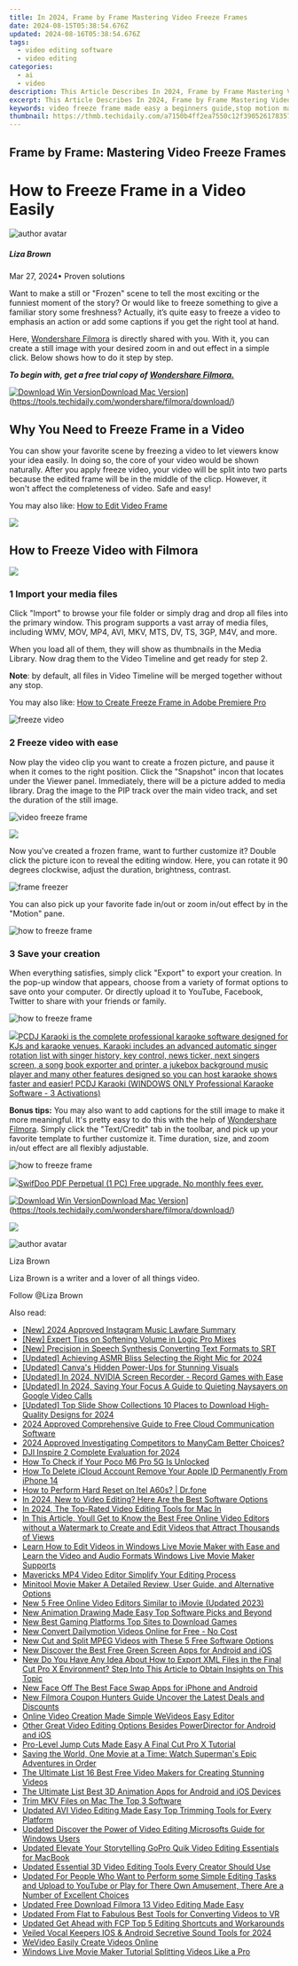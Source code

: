 ```yaml
---
title: In 2024, Frame by Frame Mastering Video Freeze Frames
date: 2024-08-15T05:38:54.676Z
updated: 2024-08-16T05:38:54.676Z
tags: 
  - video editing software
  - video editing
categories: 
  - ai
  - video
description: This Article Describes In 2024, Frame by Frame Mastering Video Freeze Frames
excerpt: This Article Describes In 2024, Frame by Frame Mastering Video Freeze Frames
keywords: video freeze frame made easy a beginners guide,stop motion mastery a beginners guide to freeze frames,easy video editing how to freeze frames like a pro in minutes,mastering time in fcpx freeze frames slow mo and more,freeze rewind repeat mastering the art of frozen frames in video editing,frame by frame mastering video freeze frames,time stopping tips mastering freeze frames in your videos
thumbnail: https://thmb.techidaily.com/a7150b4ff2ea7550c12f390526178357d28d5879ccd1eca0b9ed1b9c559e12d9.jpg
---
```


## Frame by Frame: Mastering Video Freeze Frames

# How to Freeze Frame in a Video Easily

![author avatar](https://lh5.googleusercontent.com/-AIMmjowaFs4/AAAAAAAAAAI/AAAAAAAAABc/Y5UmwDaI7HU/s250-c-k/photo.jpg)

##### Liza Brown

 Mar 27, 2024• Proven solutions

Want to make a still or "Frozen" scene to tell the most exciting or the funniest moment of the story? Or would like to freeze something to give a familiar story some freshness? Actually, it’s quite easy to freeze a video to emphasis an action or add some captions if you get the right tool at hand.

Here, [Wondershare Filmora](https://tools.techidaily.com/wondershare/filmora/download/) is directly shared with you. With it, you can create a still image with your desired zoom in and out effect in a simple click. Below shows how to do it step by step.

**_To begin with, get a free trial copy of [Wondershare Filmora.](https://tools.techidaily.com/wondershare/filmora/download/)_**

[![Download Win Version](https://images.wondershare.com/filmora/guide/download-btn-win.jpg)](https://tools.techidaily.com/wondershare/filmora/download/)[Download Mac Version](https://images.wondershare.com/filmora/guide/download-btn-mac.jpg)](https://tools.techidaily.com/wondershare/filmora/download/)

## Why You Need to Freeze Frame in a Video

You can show your favorite scene by freezing a video to let viewers know your idea easily. In doing so, the core of your video would be shown naturally. After you apply freeze video, your video will be split into two parts because the edited frame will be in the middle of the clicp. However, it won't affect the completeness of video. Safe and easy!

You may also like: [How to Edit Video Frame](https://tools.techidaily.com/wondershare/filmora/download/)

<!-- affiliate ads begin -->
<a href="https://store.massmailsoftware.com/order/checkout.php?PRODS=1300375&QTY=1&AFFILIATE=108875&CART=1"><img src="https://secure.avangate.com/images/merchant/dc87c13749315c7217cdc4ac692e704c/banera_for_partners-15_%281%29.jpg" border="0"></a>
<!-- affiliate ads end -->
## How to Freeze Video with Filmora

<!-- affiliate ads begin -->
<a href="https://store.nero.com/order/checkout.php?PRODS=42296740&QTY=1&AFFILIATE=108875&CART=1"><img src="https://www.nero.com/nero-com-wAssets/img/banners/2023/biu/Nero_BackItUp_Screen_2.webp" border="0"></a>
<!-- affiliate ads end -->
### 1 Import your media files

Click "Import" to browse your file folder or simply drag and drop all files into the primary window. This program supports a vast array of media files, including WMV, MOV, MP4, AVI, MKV, MTS, DV, TS, 3GP, M4V, and more.

When you load all of them, they will show as thumbnails in the Media Library. Now drag them to the Video Timeline and get ready for step 2.

**Note**: by default, all files in Video Timeline will be merged together without any stop.

You may also like: [How to Create Freeze Frame in Adobe Premiere Pro](https://tools.techidaily.com/wondershare/filmora/download/)

![freeze video](https://images.wondershare.com/filmora/article-images/video-editor-main-interface-1.jpg)

### 2 Freeze video with ease

Now play the video clip you want to create a frozen picture, and pause it when it comes to the right position. Click the "Snapshot" incon that locates under the Viewer panel. Immediately, there will be a picture added to media library. Drag the image to the PIP track over the main video track, and set the duration of the still image.

![video freeze frame](https://images.wondershare.com/filmora/article-images/freeze-frame-filmora.jpg)
<!-- affiliate ads begin -->
<a href="https://shop.copernic.com/order/checkout.php?PRODS=41033095&QTY=1&AFFILIATE=108875&CART=1"><img src="https://secure.2checkout.com/images/merchant/8d30aa96e72440759f74bd2306c1fa3d/Copernic-2023-Affiliate-728x90-Advanced-3YR.png" border="0"></a>
<!-- affiliate ads end -->

Now you've created a frozen frame, want to further customize it? Double click the picture icon to reveal the editing window. Here, you can rotate it 90 degrees clockwise, adjust the duration, brightness, contrast.

![frame freezer](https://images.wondershare.com/filmora/article-images/photo-editing-filmora.jpg)

You can also pick up your favorite fade in/out or zoom in/out effect by in the "Motion" pane.

![how to freeze frame](https://images.wondershare.com/filmora/article-images/motion-pannel-filmora.jpg)

### 3 Save your creation

When everything satisfies, simply click "Export" to export your creation. In the pop-up window that appears, choose from a variety of format options to save onto your computer. Or directly upload it to YouTube, Facebook, Twitter to share with your friends or family.

![how to freeze frame](https://images.wondershare.com/filmora/article-images/export-video-filmora.jpg)
<!-- affiliate ads begin -->
<a href="https://shop.pcdj.com/order/checkout.php?PRODS=4698832&QTY=1&AFFILIATE=108875&CART=1"> <img src="https://secure.avangate.com/images/merchant/47f4b6321e9fd8e8f7326a6adc1a7c1e/products/karaoki-new-searchresultspane.jpg" border="0">PCDJ Karaoki is the complete professional karaoke software designed for KJs and karaoke venues. Karaoki includes an advanced automatic singer rotation list with singer history, key control, news ticker, next singers screen, a song book exporter and printer, a jukebox background music player and many other features designed so you can host karaoke shows faster and easier! 
 PCDJ Karaoki (WINDOWS ONLY Professional Karaoke Software - 3 Activations)</a>
<!-- affiliate ads end -->

**Bonus tips:**
You may also want to add captions for the still image to make it more meaningful. It's pretty easy to do this with the help of [Wondershare Filmora](https://tools.techidaily.com/wondershare/filmora/download/). Simply click the "Text/Credit" tab in the toolbar, and pick up your favorite template to further customize it. Time duration, size, and zoom in/out effect are all flexibly adjustable.

![how to freeze frame](https://images.wondershare.com/filmora/article-images/add-text-filmora9.jpg)
<!-- affiliate ads begin -->
<a href="https://purchase.swifdoo.com/order/checkout.php?PRODS=40002162&QTY=1&AFFILIATE=108875&CART=1"><img src="https://secure.avangate.com/images/merchant/8b932759a5a04ddb34bf79e3f9072e4b/products/1_Product%20box%20white-1024x1024.png" border="0">SwifDoo PDF Perpetual (1 PC) Free upgrade. No monthly fees ever. 
</a>
<!-- affiliate ads end -->

[![Download Win Version](https://images.wondershare.com/filmora/guide/download-btn-win.jpg)](https://tools.techidaily.com/wondershare/filmora/download/)[Download Mac Version](https://images.wondershare.com/filmora/guide/download-btn-mac.jpg)](https://tools.techidaily.com/wondershare/filmora/download/)
<!-- affiliate ads begin -->
<a href="https://shop.mondly.com/affiliate.php?ACCOUNT=ATISTUDI&AFFILIATE=108875&PATH=https%3A%2F%2Fwww.mondly.com%3FAFFILIATE%3D108875%26RESOURCE%3D%2BBusiness%2B970x90%2B"><img src="https://secure.avangate.com/images/merchant/69c418c33ec2e1a4267fa9bb77fa1428/business-970x90.gif" border="0"></a>
<!-- affiliate ads end -->

![author avatar](https://lh5.googleusercontent.com/-AIMmjowaFs4/AAAAAAAAAAI/AAAAAAAAABc/Y5UmwDaI7HU/s250-c-k/photo.jpg)

Liza Brown

Liza Brown is a writer and a lover of all things video.

Follow @Liza Brown

<span class="atpl-alsoreadstyle">Also read:</span>
<div><ul>
<li><a href="https://fox-info.techidaily.com/new-2024-approved-instagram-music-lawfare-summary/"><u>[New] 2024 Approved  Instagram Music Lawfare Summary</u></a></li>
<li><a href="https://some-knowledge.techidaily.com/new-expert-tips-on-softening-volume-in-logic-pro-mixes/"><u>[New] Expert Tips on Softening Volume in Logic Pro Mixes</u></a></li>
<li><a href="https://extra-approaches.techidaily.com/new-precision-in-speech-synthesis-converting-text-formats-to-srt/"><u>[New] Precision in Speech Synthesis  Converting Text Formats to SRT</u></a></li>
<li><a href="https://facebook-video-footage.techidaily.com/updated-achieving-asmr-bliss-selecting-the-right-mic-for-2024/"><u>[Updated] Achieving ASMR Bliss  Selecting the Right Mic for 2024</u></a></li>
<li><a href="https://extra-tips.techidaily.com/updated-canvas-hidden-power-ups-for-stunning-visuals/"><u>[Updated] Canva's Hidden Power-Ups for Stunning Visuals</u></a></li>
<li><a href="https://visual-screen-recording.techidaily.com/updated-in-2024-nvidia-screen-recorder-record-games-with-ease/"><u>[Updated] In 2024, NVIDIA Screen Recorder - Record Games with Ease</u></a></li>
<li><a href="https://on-screen-recording.techidaily.com/updated-in-2024-saving-your-focus-a-guide-to-quieting-naysayers-on-google-video-calls/"><u>[Updated] In 2024, Saving Your Focus  A Guide to Quieting Naysayers on Google Video Calls</u></a></li>
<li><a href="https://fox-hovers.techidaily.com/updated-top-slide-show-collections-10-places-to-download-high-quality-designs-for-2024/"><u>[Updated] Top Slide Show Collections  10 Places to Download High-Quality Designs for 2024</u></a></li>
<li><a href="https://desktop-recording.techidaily.com/2024-approved-comprehensive-guide-to-free-cloud-communication-software/"><u>2024 Approved  Comprehensive Guide to Free Cloud Communication Software</u></a></li>
<li><a href="https://screen-sharing-recording.techidaily.com/2024-approved-investigating-competitors-to-manycam-better-choices/"><u>2024 Approved  Investigating Competitors to ManyCam  Better Choices?</u></a></li>
<li><a href="https://fox-access.techidaily.com/dji-inspire-2-complete-evaluation-for-2024/"><u>DJI Inspire 2  Complete Evaluation for 2024</u></a></li>
<li><a href="https://sim-unlock.techidaily.com/how-to-check-if-your-poco-m6-pro-5g-is-unlocked-by-drfone-android/"><u>How To Check if Your Poco M6 Pro 5G Is Unlocked</u></a></li>
<li><a href="https://apple-account.techidaily.com/how-to-delete-icloud-account-remove-your-apple-id-permanently-from-iphone-14-by-drfone-ios/"><u>How To Delete iCloud Account Remove Your Apple ID Permanently From iPhone 14</u></a></li>
<li><a href="https://techidaily.com/how-to-perform-hard-reset-on-itel-a60s-drfone-by-drfone-reset-android-reset-android/"><u>How to Perform Hard Reset on Itel A60s? | Dr.fone</u></a></li>
<li><a href="https://ai-vdieo-software.techidaily.com/in-2024-new-to-video-editing-here-are-the-best-software-options/"><u>In 2024, New to Video Editing? Here Are the Best Software Options</u></a></li>
<li><a href="https://ai-vdieo-software.techidaily.com/in-2024-the-top-rated-video-editing-tools-for-mac-in/"><u>In 2024, The Top-Rated Video Editing Tools for Mac In</u></a></li>
<li><a href="https://ai-vdieo-software.techidaily.com/in-this-article-youll-get-to-know-the-best-free-online-video-editors-without-a-watermark-to-create-and-edit-videos-that-attract-thousands-of-views/"><u>In This Article, Youll Get to Know the Best Free Online Video Editors without a Watermark to Create and Edit Videos that Attract Thousands of Views</u></a></li>
<li><a href="https://ai-vdieo-software.techidaily.com/learn-how-to-edit-videos-in-windows-live-movie-maker-with-ease-and-learn-the-video-and-audio-formats-windows-live-movie-maker-supports/"><u>Learn How to Edit Videos in Windows Live Movie Maker with Ease and Learn the Video and Audio Formats Windows Live Movie Maker Supports</u></a></li>
<li><a href="https://ai-vdieo-software.techidaily.com/mavericks-mp4-video-editor-simplify-your-editing-process/"><u>Mavericks MP4 Video Editor Simplify Your Editing Process</u></a></li>
<li><a href="https://ai-vdieo-software.techidaily.com/minitool-movie-maker-a-detailed-review-user-guide-and-alternative-options/"><u>Minitool Movie Maker A Detailed Review, User Guide, and Alternative Options</u></a></li>
<li><a href="https://ai-vdieo-software.techidaily.com/new-5-free-online-video-editors-similar-to-imovie-updated-2023/"><u>New 5 Free Online Video Editors Similar to iMovie (Updated 2023)</u></a></li>
<li><a href="https://ai-vdieo-software.techidaily.com/new-animation-drawing-made-easy-top-software-picks-and-beyond/"><u>New Animation Drawing Made Easy Top Software Picks and Beyond</u></a></li>
<li><a href="https://ai-vdieo-software.techidaily.com/new-best-gaming-platforms-top-sites-to-download-games/"><u>New Best Gaming Platforms Top Sites to Download Games</u></a></li>
<li><a href="https://ai-vdieo-software.techidaily.com/new-convert-dailymotion-videos-online-for-free-no-cost/"><u>New Convert Dailymotion Videos Online for Free - No Cost</u></a></li>
<li><a href="https://ai-vdieo-software.techidaily.com/new-cut-and-split-mpeg-videos-with-these-5-free-software-options/"><u>New Cut and Split MPEG Videos with These 5 Free Software Options</u></a></li>
<li><a href="https://ai-vdieo-software.techidaily.com/new-discover-the-best-free-green-screen-apps-for-android-and-ios/"><u>New Discover the Best Free Green Screen Apps for Android and iOS</u></a></li>
<li><a href="https://ai-vdieo-software.techidaily.com/new-do-you-have-any-idea-about-how-to-export-xml-files-in-the-final-cut-pro-x-environment-step-into-this-article-to-obtain-insights-on-this-topic/"><u>New Do You Have Any Idea About How to Export XML Files in the Final Cut Pro X Environment? Step Into This Article to Obtain Insights on This Topic</u></a></li>
<li><a href="https://ai-vdieo-software.techidaily.com/new-face-off-the-best-face-swap-apps-for-iphone-and-android/"><u>New Face Off The Best Face Swap Apps for iPhone and Android</u></a></li>
<li><a href="https://ai-vdieo-software.techidaily.com/new-filmora-coupon-hunters-guide-uncover-the-latest-deals-and-discounts/"><u>New Filmora Coupon Hunters Guide Uncover the Latest Deals and Discounts</u></a></li>
<li><a href="https://ai-vdieo-software.techidaily.com/online-video-creation-made-simple-wevideos-easy-editor/"><u>Online Video Creation Made Simple WeVideos Easy Editor</u></a></li>
<li><a href="https://ai-vdieo-software.techidaily.com/other-great-video-editing-options-besides-powerdirector-for-android-and-ios/"><u>Other Great Video Editing Options Besides PowerDirector for Android and iOS</u></a></li>
<li><a href="https://ai-vdieo-software.techidaily.com/pro-level-jump-cuts-made-easy-a-final-cut-pro-x-tutorial/"><u>Pro-Level Jump Cuts Made Easy A Final Cut Pro X Tutorial</u></a></li>
<li><a href="https://techno-recovery.techidaily.com/saving-the-world-one-movie-at-a-time-watch-supermans-epic-adventures-in-order/"><u>Saving the World, One Movie at a Time: Watch Superman's Epic Adventures in Order</u></a></li>
<li><a href="https://ai-vdieo-software.techidaily.com/the-ultimate-list-16-best-free-video-makers-for-creating-stunning-videos/"><u>The Ultimate List 16 Best Free Video Makers for Creating Stunning Videos</u></a></li>
<li><a href="https://ai-vdieo-software.techidaily.com/the-ultimate-list-best-3d-animation-apps-for-android-and-ios-devices/"><u>The Ultimate List Best 3D Animation Apps for Android and iOS Devices</u></a></li>
<li><a href="https://ai-vdieo-software.techidaily.com/trim-mkv-files-on-mac-the-top-3-software/"><u>Trim MKV Files on Mac The Top 3 Software</u></a></li>
<li><a href="https://ai-vdieo-software.techidaily.com/updated-avi-video-editing-made-easy-top-trimming-tools-for-every-platform/"><u>Updated AVI Video Editing Made Easy Top Trimming Tools for Every Platform</u></a></li>
<li><a href="https://ai-vdieo-software.techidaily.com/updated-discover-the-power-of-video-editing-microsofts-guide-for-windows-users/"><u>Updated Discover the Power of Video Editing Microsofts Guide for Windows Users</u></a></li>
<li><a href="https://ai-vdieo-software.techidaily.com/updated-elevate-your-storytelling-gopro-quik-video-editing-essentials-for-macbook/"><u>Updated Elevate Your Storytelling GoPro Quik Video Editing Essentials for MacBook</u></a></li>
<li><a href="https://ai-vdieo-software.techidaily.com/updated-essential-3d-video-editing-tools-every-creator-should-use/"><u>Updated Essential 3D Video Editing Tools Every Creator Should Use</u></a></li>
<li><a href="https://ai-vdieo-software.techidaily.com/updated-for-people-who-want-to-perform-some-simple-editing-tasks-and-upload-to-youtube-or-play-for-there-own-amusement-there-are-a-number-of-excellent-choic/"><u>Updated For People Who Want to Perform some Simple Editing Tasks and Upload to YouTube or Play for There Own Amusement, There Are a Number of Excellent Choices</u></a></li>
<li><a href="https://ai-vdieo-software.techidaily.com/updated-free-download-filmora-13-video-editing-made-easy/"><u>Updated Free Download Filmora 13 Video Editing Made Easy</u></a></li>
<li><a href="https://ai-vdieo-software.techidaily.com/updated-from-flat-to-fabulous-best-tools-for-converting-videos-to-vr/"><u>Updated From Flat to Fabulous Best Tools for Converting Videos to VR</u></a></li>
<li><a href="https://ai-vdieo-software.techidaily.com/updated-get-ahead-with-fcp-top-5-editing-shortcuts-and-workarounds/"><u>Updated Get Ahead with FCP Top 5 Editing Shortcuts and Workarounds</u></a></li>
<li><a href="https://screen-sharing-recording.techidaily.com/veiled-vocal-keepers-ios-and-android-secretive-sound-tools-for-2024/"><u>Veiled Vocal Keepers  IOS & Android Secretive Sound Tools for 2024</u></a></li>
<li><a href="https://ai-vdieo-software.techidaily.com/wevideo-easily-create-videos-online/"><u>WeVideo Easily Create Videos Online</u></a></li>
<li><a href="https://ai-vdieo-software.techidaily.com/windows-live-movie-maker-tutorial-splitting-videos-like-a-pro/"><u>Windows Live Movie Maker Tutorial Splitting Videos Like a Pro</u></a></li>
</ul></div>

<ins class="adsbygoogle"
      style="display:block"
      data-ad-client="ca-pub-7571918770474297"
      data-ad-slot="8358498916"
      data-ad-format="auto"
      data-full-width-responsive="true"></ins>